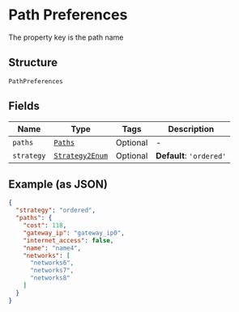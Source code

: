 
# Path Preferences

The property key is the path name

## Structure

`PathPreferences`

## Fields

| Name | Type | Tags | Description |
|  --- | --- | --- | --- |
| `paths` | [`Paths`](../../doc/models/paths.md) | Optional | - |
| `strategy` | [`Strategy2Enum`](../../doc/models/strategy-2-enum.md) | Optional | **Default**: `'ordered'` |

## Example (as JSON)

```json
{
  "strategy": "ordered",
  "paths": {
    "cost": 118,
    "gateway_ip": "gateway_ip0",
    "internet_access": false,
    "name": "name4",
    "networks": [
      "networks6",
      "networks7",
      "networks8"
    ]
  }
}
```

